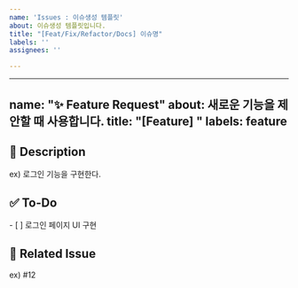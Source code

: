 ```yaml
---
name: 'Issues : 이슈생성 템플릿'
about: 이슈생성 템플릿입니다.
title: "[Feat/Fix/Refactor/Docs] 이슈명"
labels: ''
assignees: ''

---
```


---
name: "✨ Feature Request"
about: 새로운 기능을 제안할 때 사용합니다.
title: "[Feature] "
labels: feature
---

## 📌 Description
<!-- 어떤 작업을 할지 명확하게 설명해주세요 --> ex) 로그인 기능을 구현한다.

## ✅ To-Do
<!-- 세부 작업 내용을 체크리스트로 작성 --> - [ ] 로그인 페이지 UI 구현

## 📎 Related Issue
<!-- 연관된 이슈 번호를 적어주세요 --> ex) #12
